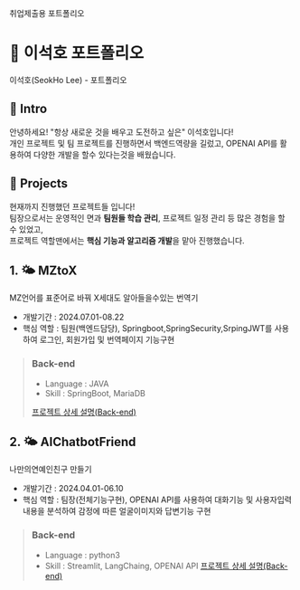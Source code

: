 취업제출용 포트폴리오

# 📄 이석호 포트폴리오 

이석호(SeokHo Lee) - 포트폴리오

## 👋 Intro

안녕하세요! "항상 새로운 것을 배우고 도전하고 싶은" 이석호입니다!  
개인 프로젝트 및 팀 프로젝트를 진행하면서 백엔드역량을 길렀고, OPENAI API를 활용하여 다양한 개발을 할수 있다는것을 배웠습니다.

## 📝 Projects

현재까지 진행했던 프로젝트들 입니다!  
팀장으로서는 운영적인 면과 **팀원들 학습 관리**, 프로젝트 일정 관리 등 많은 경험을 할 수 있었고,  
프로젝트 역할맨에서는 **핵심 기능과 알고리즘 개발**을 맡아 진행했습니다.



## 1. 🌤️ MZtoX

  MZ언어를 표준어로 바꿔 X세대도 알아들을수있는 번역기
    
- 개발기간 : 2024.07.01-08.22
- 핵심 역할 : 팀원(백엔드담당), Springboot,SpringSecurity,SrpingJWT를 사용하여 로그인, 회원가입 및 번역페이지 기능구현        

> ### Back-end
> - Language : JAVA
> - Skill : SpringBoot, MariaDB
>   
> [프로젝트 상세 설명(Back-end)](https://github.com/SeokHoL/mztox)


## 2. 🌤️ AIChatbotFriend

  나만의연예인친구 만들기

- 개발기간 : 2024.04.01-06.10
- 핵심 역할 : 팀장(전체기능구현), OPENAI API를 사용하여 대화기능 및 사용자입력내용을 분석하여 감정에 따른 얼굴이미지와 답변기능 구현     

> ### Back-end
> - Language : python3
> - Skill : Streamlit, LangChaing, OPENAI API
> [프로젝트 상세 설명(Back-end)](https://github.com/SeokHoL/AIChatbotFriend)


